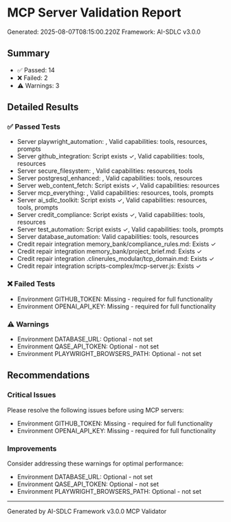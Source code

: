 # MCP Server Validation Report

Generated: 2025-08-07T08:15:00.220Z
Framework: AI-SDLC v3.0.0

## Summary

- ✅ Passed: 14
- ❌ Failed: 2
- ⚠️ Warnings: 3

## Detailed Results

### ✅ Passed Tests

- Server playwright_automation: , Valid capabilities: tools, resources, prompts
- Server github_integration: Script exists ✓, Valid capabilities: tools, resources
- Server secure_filesystem: , Valid capabilities: resources, tools
- Server postgresql_enhanced: , Valid capabilities: tools, resources
- Server web_content_fetch: Script exists ✓, Valid capabilities: resources
- Server mcp_everything: , Valid capabilities: resources, tools, prompts
- Server ai_sdlc_toolkit: Script exists ✓, Valid capabilities: resources, tools, prompts
- Server credit_compliance: Script exists ✓, Valid capabilities: tools, resources
- Server test_automation: Script exists ✓, Valid capabilities: tools, prompts
- Server database_automation: Valid capabilities: tools, resources
- Credit repair integration memory_bank/compliance_rules.md: Exists ✓
- Credit repair integration memory_bank/project_brief.md: Exists ✓
- Credit repair integration .clinerules_modular/tcp_domain.md: Exists ✓
- Credit repair integration scripts-complex/mcp-server.js: Exists ✓

### ❌ Failed Tests

- Environment GITHUB_TOKEN: Missing - required for full functionality
- Environment OPENAI_API_KEY: Missing - required for full functionality

### ⚠️ Warnings

- Environment DATABASE_URL: Optional - not set
- Environment QASE_API_TOKEN: Optional - not set
- Environment PLAYWRIGHT_BROWSERS_PATH: Optional - not set

## Recommendations

### Critical Issues

Please resolve the following issues before using MCP servers:

- Environment GITHUB_TOKEN: Missing - required for full functionality
- Environment OPENAI_API_KEY: Missing - required for full functionality

### Improvements

Consider addressing these warnings for optimal performance:

- Environment DATABASE_URL: Optional - not set
- Environment QASE_API_TOKEN: Optional - not set
- Environment PLAYWRIGHT_BROWSERS_PATH: Optional - not set

---

Generated by AI-SDLC Framework v3.0.0 MCP Validator
